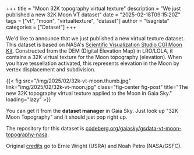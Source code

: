 +++
title = "Moon 32K topography virtual texture"
description = "We just published a new 32K Moon VT dataset"
date = "2025-02-18T09:15:20Z"
tags = ["vt", "moon", "virtualtexture", "dataset"]
author = "tsagrista"
categories = ["Dataset"]
+++

We'd like to announce that we just published a new virtual texture dataset. This dataset is based on NASA's [Scientific Visualization Studio CGI Moon Kit](https://svs.gsfc.nasa.gov/4720). Constructed from the DEM (Digital Elevation Map) in LRO/LOLA, it contains a 32K virtual texture for the Moon topography (elevation). When you have tessellation activated, this represents elevation in the Moon by vertex displacement and subdivision.

{{< fig src="/img/2025/02/32k-vt-moon.thumb.jpg" link="img/2025/02/32k-vt-moon.jpg" class="fig-center fig-post" title="The new 32K topography virtual texture applied to the Moon in Gaia Sky." loading="lazy" >}}

<!--more-->

You can get it from the **dataset manager** in Gaia Sky. Just look up "32K Moon Topography" and it should just pop right up.

The repository for this dataset is [codeberg.org/gaiasky/gsdata-vt-moon-topography-nasa](https://codeberg.org/gaiasky/gsdata-vt-moon-topography-nasa).

Original [credits](https://svs.gsfc.nasa.gov/4720#section_credits) go to Ernie Wright (USRA) and Noah Petro (NASA/GSFC).
